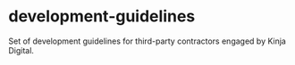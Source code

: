 # development-guidelines
Set of development guidelines for third-party contractors engaged by Kinja Digital.
